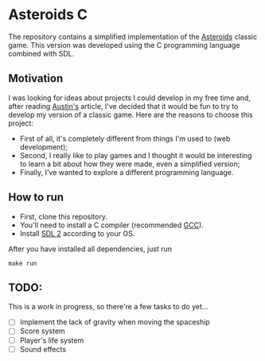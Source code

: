 # Asteroids C

The repository contains a simplified implementation of the [Asteroids](https://en.wikipedia.org/wiki/Asteroids_(video_game)) classic game. This version was developed using the C programming language combined with SDL.

## Motivation

I was looking for ideas about projects I could develop in my free time and, after reading [Austin's](https://austinhenley.com/blog/challengingprojects.html) article, I've decided that it would be fun to try to develop my version of a classic game. Here are the reasons to choose this project:

- First of all, it's completely different from things I'm used to (web development);
- Second, I really like to play games and I thought it would be interesting to learn a bit about how they were made, even a simplified version;
- Finally, I've wanted to explore a different programming language.

## How to run
- First, clone this repository.
- You'll need to install a C compiler (recommended [GCC](https://gcc.gnu.org/)).
- Install [SDL 2](https://www.libsdl.org/) according to your OS.

After you have installed all dependencies, just run
```
make run
```

## TODO:
This is a work in progress, so there're a few tasks to do yet...

- [ ] Implement the lack of gravity when moving the spaceship
- [ ] Score system
- [ ] Player's life system
- [ ] Sound effects
